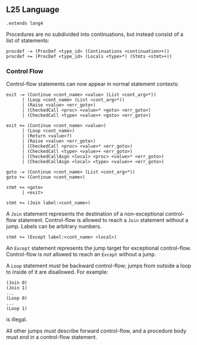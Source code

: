 ## L25 Language

```grammar
.extends lang4
```

Procedures are no subdivided into continuations, but instead consist of a list
of statements:

```grammar
procdef -= (ProcDef <type_id> (Continuations <continuation>+))
procdef += (ProcDef <type_id> (Locals <type>*) (Stmts <stmt>+))
```

### Control Flow

Control-flow statements can now appear in normal statement contexts:

```grammar
exit -= (Continue <cont_name> <value> (List <cont_arg>*))
      | (Loop <cont_name> (List <cont_arg>*))
      | (Raise <value> <err_goto>)
      | (CheckedCall <proc> <value>* <goto> <err_goto>)
      | (CheckedCall <type> <value>+ <goto> <err_goto>)

exit += (Continue <cont_name> <value>)
      | (Loop <cont_name>)
      | (Return <value>?)
      | (Raise <value> <err_goto>)
      | (CheckedCall <proc> <value>* <err_goto>)
      | (CheckedCall <type> <value>+ <err_goto>)
      | (CheckedCallAsgn <local> <proc> <value>* <err_goto>)
      | (CheckedCallAsgn <local> <type> <value>+ <err_goto>)

goto -= (Continue <cont_name> (List <cont_arg>*))
goto += (Continue <cont_name>)

stmt += <goto>
      | <exit>
```

```grammar
stmt += (Join label:<cont_name>)
```

A `Join` statement represents the destination of a non-exceptional control-
flow statement. Control-flow is allowed to reach a `Join` statement without a
jump. Labels can be arbitrary numbers.

```grammar
stmt += (Except label:<cont_name> <local>)
```

An `Except` statement represents the jump target for exceptional control-flow.
Control-flow is *not* allowed to reach an `Except` without a jump.

A `Loop` statement *must* be backward control-flow; jumps from outside a loop
to inside of it are disallowed. For example:
```
(Join 0)
(Join 1)
...
(Loop 0)
...
(Loop 1)
```
is illegal.

All other jumps *must* describe forward control-flow, and a procedure body must
end in a control-flow statement.
